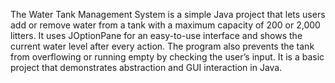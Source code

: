 The Water Tank Management System is a simple Java project that lets users add or remove water from a tank with a maximum capacity of 200 or 2,000 litters. 
It uses JOptionPane for an easy-to-use interface and shows the current water level after every action. The program also prevents the tank from overflowing 
or running empty by checking the user’s input. It is a basic project that demonstrates abstraction and GUI interaction in Java.
